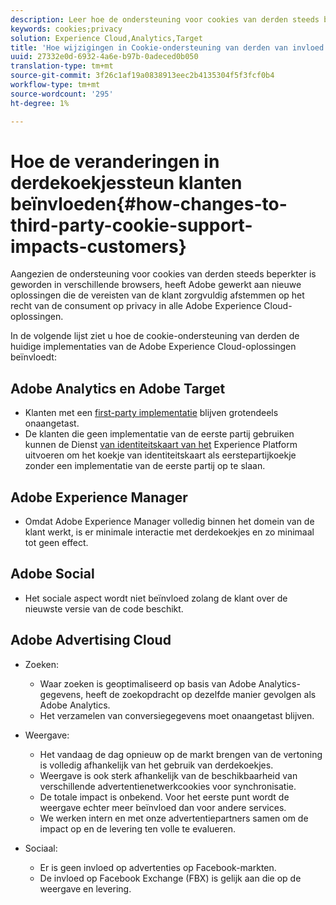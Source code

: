 ```yaml
---
description: Leer hoe de ondersteuning voor cookies van derden steeds beperkter is geworden in browsers.
keywords: cookies;privacy
solution: Experience Cloud,Analytics,Target
title: 'Hoe wijzigingen in Cookie-ondersteuning van derden van invloed zijn op klanten '
uuid: 27332e0d-6932-4a6e-b97b-0adeced0b050
translation-type: tm+mt
source-git-commit: 3f26c1af19a0838913eec2b4135304f5f3fcf0b4
workflow-type: tm+mt
source-wordcount: '295'
ht-degree: 1%

---
```



# Hoe de veranderingen in derdekoekjessteun klanten beïnvloeden{#how-changes-to-third-party-cookie-support-impacts-customers}

Aangezien de ondersteuning voor cookies van derden steeds beperkter is geworden in verschillende browsers, heeft Adobe gewerkt aan nieuwe oplossingen die de vereisten van de klant zorgvuldig afstemmen op het recht van de consument op privacy in alle Adobe Experience Cloud-oplossingen.

In de volgende lijst ziet u hoe de cookie-ondersteuning van derden de huidige implementaties van de Adobe Experience Cloud-oplossingen beïnvloedt:

## Adobe Analytics en Adobe Target

* Klanten met een [first-party implementatie](/help/interface/cookies/cookies-first-party.md) blijven grotendeels onaangetast.
* De klanten die geen implementatie van de eerste partij gebruiken kunnen de Dienst [van identiteitskaart van het](https://docs.adobe.com/content/help/en/id-service/using/implementation/implementation-guides.html) Experience Platform uitvoeren om het koekje van identiteitskaart als eerstepartijkoekje zonder een implementatie van de eerste partij op te slaan.

## Adobe Experience Manager

* Omdat Adobe Experience Manager volledig binnen het domein van de klant werkt, is er minimale interactie met derdekoekjes en zo minimaal tot geen effect.

## Adobe Social

* Het sociale aspect wordt niet beïnvloed zolang de klant over de nieuwste versie van de code beschikt.

## Adobe Advertising Cloud

* Zoeken:

   * Waar zoeken is geoptimaliseerd op basis van Adobe Analytics-gegevens, heeft de zoekopdracht op dezelfde manier gevolgen als Adobe Analytics.
   * Het verzamelen van conversiegegevens moet onaangetast blijven.

* Weergave:

   * Het vandaag de dag opnieuw op de markt brengen van de vertoning is volledig afhankelijk van het gebruik van derdekoekjes.
   * Weergave is ook sterk afhankelijk van de beschikbaarheid van verschillende advertentienetwerkcookies voor synchronisatie.
   * De totale impact is onbekend. Voor het eerste punt wordt de weergave echter meer beïnvloed dan voor andere services.
   * We werken intern en met onze advertentiepartners samen om de impact op en de levering ten volle te evalueren.

* Sociaal:

   * Er is geen invloed op advertenties op Facebook-markten.
   * De invloed op Facebook Exchange (FBX) is gelijk aan die op de weergave en levering.
